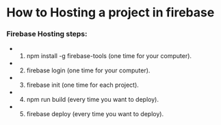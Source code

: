 # How to Hosting a project in firebase

 ### Firebase Hosting steps:
 * 1. npm install -g firebase-tools (one time for your computer).
 * 2. firebase login (one time for your computer).
 * 3. firebase init (one time for each project).
 * 4. npm run build (every time you want to deploy).
 * 5. firebase deploy (every time you want to deploy).
